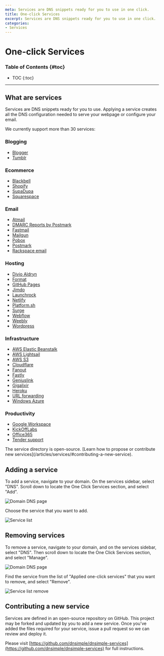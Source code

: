 ```yaml
---
meta: Services are DNS snippets ready for you to use in one click.
title: One-click Services
excerpt: Services are DNS snippets ready for you to use in one click.
categories:
- Services
---
```


# One-click Services

### Table of Contents {#toc}

* TOC
{:toc}

---

## What are services

Services are DNS snippets ready for you to use. Applying a service creates all the DNS configuration needed to serve your webpage or configure your email.

We currently support more than 30 services:

### Blogging

* [Blogger](/articles/blogger-service)
* [Tumblr](/articles/tumblr-service)

### Ecommerce

* [Blackbell](/articles/blackbell-service)
* [Shopify](/articles/shopify-service)
* [SupaDupa](/articles/supadupa-service)
* [Squarespace](/articles/squarespace-service)

### Email

* [Atmail](/articles/atmail-service)
* [DMARC Reports by Postmark](/articles/postmark-dmarc-service)
* [Fastmail](/articles/fastmail-service)
* [Mailgun](/articles/mailgun-service)
* [Pobox](/articles/pobox-service)
* [Postmark](/articles/postmark-service)
* [Rackspace email](/articles/rackspace-email-service)

### Hosting

* [Divio Aldryn](/articles/aldryn-service)
* [Format](/articles/format-service)
* [GitHub Pages](/articles/github-pages)
* [Jimdo](/articles/jimdo-service)
* [Launchrock](/articles/launchrock-service)
* [Netlify](/articles/netlify-service)
* [Platform.sh](/articles/platformsh-service)
* [Surge](/articles/surge-service)
* [Webflow](/articles/webflow-service)
* [Weebly](/articles/weebly-service)
* [Wordpress](/articles/wordpress-service)

### Infrastructure

* [AWS Elastic Beanstalk](/articles/amazon-elasticbeanstalk-service)
* [AWS Lightsail](/articles/amazon-lightsail-service)
* [AWS S3](/articles/amazon-s3-service)
* [Cloudflare](/articles/cloudflare-service)
* [Fanout](/articles/fanout-service)
* [Fastly](/articles/fastly-service)
* [Geniuslink](/articles/geniuslink-service)
* [Gigalixir](/articles/gigalixir-service)
* [Heroku](/articles/heroku-service)
* [URL forwarding](/articles/urlforward-service)
* [Windows Azure](/articles/windows-azure-service)

### Productivity

* [Google Workspace](/articles/google-workspace-service)
* [KickOffLabs](/articles/kickofflabs-service)
* [Office365](/articles/office-365-service)
* [Tender support](/articles/tender-service)

<info>
The service directory is open-source. [Learn how to propose or contribute new services](/articles/services/#contributing-a-new-service).
</info>


## Adding a service

To add a service, navigate to your domain. On the services sidebar, select "DNS". Scroll down to locate the One Click Services section, and select "Add".

![Domain DNS page](/files/services-dns-page-add.png)

Choose the service that you want to add.

![Service list](/files/services-list.png)


## Removing services

To remove a service, navigate to your domain, and on the services sidebar, select "DNS". Then scroll down to locate the One Click Services section, and select "Manage".

![Domain DNS page](/files/services-dns-page-manage.png)

Find the service from the list of "Applied one-click services" that you want to remove, and select "Remove".

![Service list remove](/files/services-list-remove.png)


## Contributing a new service

Services are defined in an open-source repository on GitHub. This project may be forked and updated by you to add a new service. Once you've added the files required for your service, issue a pull request so we can review and deploy it.

Please visit [https://github.com/dnsimple/dnsimple-services](https://github.com/dnsimple/dnsimple-services) for full instructions.
